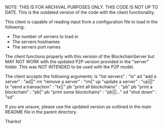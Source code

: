 NOTE: THIS IS FOR ARCHIVAL PURPOSES ONLY. THIS CODE IS NOT UP TO DATE.
This is the outdated version of the code with the client functionality.

This client is capable of reading input from a configuration file to load in the following:
 - The number of servers to load in
 - The servers hostnames
 - The servers port names

The client functions properly with this version of the BlockchainServer but MAY NOT WORK with the updated P2P version provided in the "server" folder.
This was NOT INTENDED to be used with the P2P model.

The client accepts the following arguments:
ls "list servers" : "ls"
ad "add a server" : "ad|<host name>|<port number>"
rm "remove a server" : "rm|<server index>"
up "update a server" : "up|<server index>|<host name>|<port number>"
tx "send a transaction" : "tx|<sender>|<content>"
pb "print all blockchains" : "pb"
pb "print a blockchain" : "pb|<server index>"
pb "print some blockchains" : "pb|<server index>|<server index>|<server index>..."
sd "shut down" : "sd"

If you are unsure, please use the updated version as outlined in the main README file in the parent directory.

Thanks!
